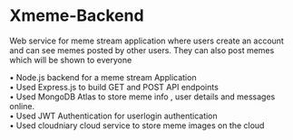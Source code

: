# Xmeme-Backend

  Web service for meme stream application  where users create an account and can see memes posted by other users. They can also post memes which will be shown to everyone
  
• Node.js backend for a meme stream Application <br>
• Used Express.js to build GET and POST API endpoints <br>
• Used MongoDB Atlas to store meme info , user details and messages online.  <br>
• Used JWT Authentication for userlogin authentication <br>
• Used cloudniary cloud service to store meme images on the cloud

